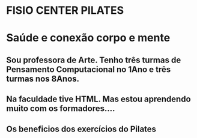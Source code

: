 # FISIO CENTER PILATES
# Saúde e conexão corpo e mente
## Sou professora de Arte. Tenho três turmas de Pensamento Computacional no 1Ano e três turmas nos 8Anos.
## Na faculdade tive HTML. Mas estou aprendendo muito com os formadores.... 
## Os beneficios dos exercícios do Pilates
